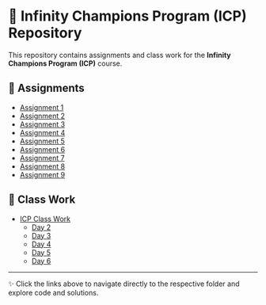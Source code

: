 # 📂 Infinity Champions Program (ICP) Repository

This repository contains assignments and class work for the **Infinity Champions Program (ICP)** course.

## 📘 Assignments
- [Assignment 1](./Assignment_1/)
- [Assignment 2](./Assignment_2/)
- [Assignment 3](./Assignment_3/)
- [Assignment 4](./Assignment_4/)
- [Assignment 5](./Assignment_5/)
- [Assignment 6](./Assignment_6/)
- [Assignment 7](./Assignment_7/)
- [Assignment 8](./Assignment_8/)
- [Assignment 9](./Assignment_9/)

## 📝 Class Work
- [ICP Class Work](./ICP_Class_Work/)
  - [Day 2](./ICP_Class_Work/Day2/)
  - [Day 3](./ICP_Class_Work/Day3/)
  - [Day 4](./ICP_Class_Work/Day4/)
  - [Day 5](./ICP_Class_Work/Day5/)
  - [Day 6](./ICP_Class_Work/Day6/)

---

✨ Click the links above to navigate directly to the respective folder and explore code and solutions.
